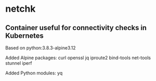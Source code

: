 # netchk

## Container useful for connectivity checks in Kubernetes

Based on python:3.8.3-alpine3.12

Added Alpine packages: curl openssl jq iproute2 bind-tools net-tools stunnel iperf

Added Python modules: yq
